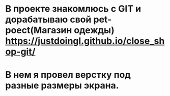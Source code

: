 # В проекте знакомлюсь с GIT и дорабатываю свой pet-poect(Магазин одежды) https://justdoingl.github.io/close_shop-git/
# В нем я провел верстку под разные размеры экрана.